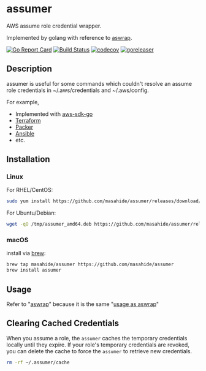 # assumer
AWS assume role credential wrapper.

Implemented by golang with reference to [aswrap](https://github.com/fujiwara/aswrap).

[![Go Report Card](https://goreportcard.com/badge/github.com/masahide/assumer)](https://goreportcard.com/report/github.com/masahide/assumer)
[![Build Status](https://travis-ci.org/masahide/assumer.svg?branch=master)](https://travis-ci.org/masahide/assumer)
[![codecov](https://codecov.io/gh/masahide/assumer/branch/master/graph/badge.svg)](https://codecov.io/gh/masahide/assumer)
[![goreleaser](https://img.shields.io/badge/powered%20by-goreleaser-green.svg?style=flat-square)](https://github.com/goreleaser)

## Description

assumer is useful for some commands which couldn't resolve an assume role credentials in ~/.aws/credentials and ~/.aws/config.

For example,

- Implemented with [aws-sdk-go](https://github.com/aws/aws-sdk-go)
- [Terraform](https://www.terraform.io/)
- [Packer](https://www.packer.io/)
- [Ansible](https://www.ansible.com)
- etc.

## Installation

### Linux

For RHEL/CentOS:

```bash
sudo yum install https://github.com/masahide/assumer/releases/download/v0.1.6/assumer_amd64.rpm
```

For Ubuntu/Debian:

```bash
wget -qO /tmp/assumer_amd64.deb https://github.com/masahide/assumer/releases/download/v0.1.6/assumer_amd64.deb && sudo dpkg -i /tmp/assumer_amd64.deb
```

### macOS


install via [brew](https://brew.sh):

```bash
brew tap masahide/assumer https://github.com/masahide/assumer
brew install assumer
```


## Usage

Refer to "[aswrap](https://github.com/fujiwara/aswrap/blob/master/README.md#usage)" because it is the same "[usage as aswrap](https://github.com/fujiwara/aswrap/blob/master/README.md#usage)"


## Clearing Cached Credentials

When you assume a role, the `assumer` caches the temporary credentials locally until they expire. If your role's temporary credentials are revoked, you can delete the cache to force the `assumer` to retrieve new credentials.


```bash
rm -rf ~/.assumer/cache
```
